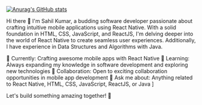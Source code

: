 [![Anurag's GitHub stats](https://github-readme-stats.vercel.app/api?username=sahilkumar6006)](https://github.com/sahilkumar6006/github-readme-stats)




Hi there 👋
I'm Sahil Kumar, a budding software developer passionate about crafting intuitive mobile applications using React Native. With a solid foundation in HTML, CSS, JavaScript, and ReactJS, I'm delving deeper into the world of React Native to create seamless user experiences. Additionally, I have experience in Data Structures and Algorithms with Java.

🔭 Currently: Crafting awesome mobile apps with React Native
🌱 Learning: Always expanding my knowledge in software development and exploring new technologies
👯 Collaboration: Open to exciting collaboration opportunities in mobile app development
💬 Ask me about: Anything related to React Native, HTML, CSS, JavaScript, ReactJS, or Java
]


Let's build something amazing together! 🚀

